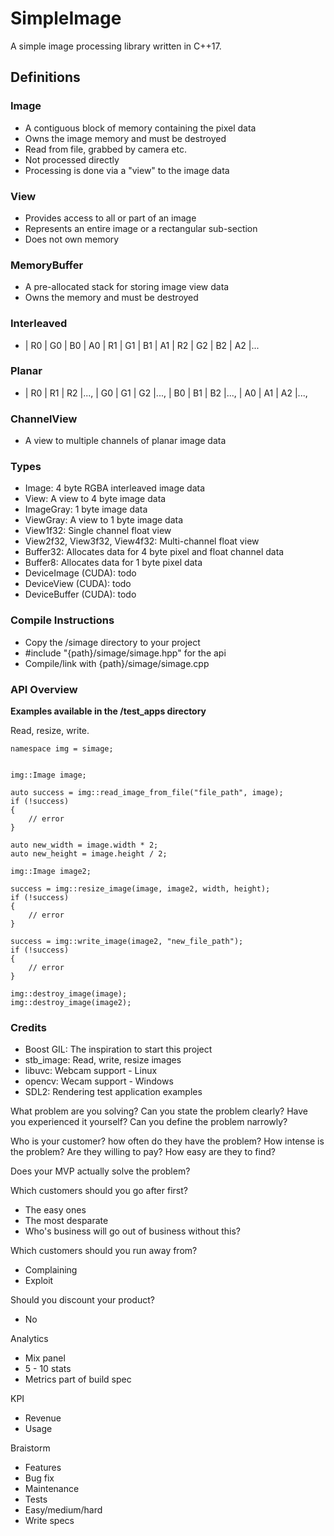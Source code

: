 # SimpleImage

A simple image processing library written in C++17.

## Definitions

### Image

* A contiguous block of memory containing the pixel data
* Owns the image memory and must be destroyed
* Read from file, grabbed by camera etc.
* Not processed directly
* Processing is done via a "view" to the image data

### View

* Provides access to all or part of an image
* Represents an entire image or a rectangular sub-section
* Does not own memory

### MemoryBuffer

* A pre-allocated stack for storing image view data
* Owns the memory and must be destroyed

### Interleaved

* | R0 | G0 | B0 | A0 | R1 | G1 | B1 | A1 | R2 | G2 | B2 | A2 |...

### Planar

* | R0 | R1 | R2 |..., | G0 | G1 | G2 |..., | B0 | B1 | B2 |..., | A0 | A1 | A2 |...,

### ChannelView

* A view to multiple channels of planar image data

### Types

* Image: 4 byte RGBA interleaved image data
* View: A view to 4 byte image data
* ImageGray: 1 byte image data
* ViewGray: A view to 1 byte image data
* View1f32: Single channel float view
* View2f32, View3f32, View4f32: Multi-channel float view
* Buffer32: Allocates data for 4 byte pixel and float channel data
* Buffer8: Allocates data for 1 byte pixel data
* DeviceImage (CUDA): todo
* DeviceView (CUDA): todo
* DeviceBuffer (CUDA): todo

### Compile Instructions

* Copy the /simage directory to your project
* #include "{path}/simage/simage.hpp" for the api
* Compile/link with {path}/simage/simage.cpp

### API Overview

**Examples available in the /test_apps directory**

Read, resize, write.

```
namespace img = simage;


img::Image image;

auto success = img::read_image_from_file("file_path", image);
if (!success)
{
    // error
}

auto new_width = image.width * 2;
auto new_height = image.height / 2;

img::Image image2;

success = img::resize_image(image, image2, width, height);
if (!success)
{
    // error
}

success = img::write_image(image2, "new_file_path");
if (!success)
{
    // error
}

img::destroy_image(image);
img::destroy_image(image2);
```

### Credits

* Boost GIL: The inspiration to start this project
* stb_image: Read, write, resize images
* libuvc: Webcam support - Linux
* opencv: Wecam support - Windows
* SDL2: Rendering test application examples

What problem are you solving?
Can you state the problem clearly?
Have you experienced it yourself?
Can you define the problem narrowly?

Who is your customer?
how often do they have the problem?
How intense is the problem?
Are they willing to pay?
How easy are they to find?

Does your MVP actually solve the problem?

Which customers should you go after first?
* The easy ones
* The most desparate
* Who's business will go out of business without this?

Which customers should you run away from?
* Complaining
* Exploit

Should you discount your product?
* No

Analytics
* Mix panel
* 5 - 10 stats
* Metrics part of build spec

KPI
* Revenue
* Usage

Braistorm
* Features
* Bug fix
* Maintenance
* Tests
* Easy/medium/hard
* Write specs


